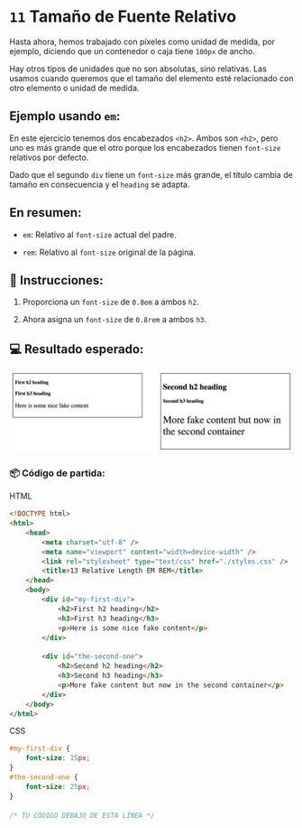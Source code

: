 # `11` Tamaño de Fuente Relativo

Hasta ahora, hemos trabajado con píxeles como unidad de medida, por ejemplo, diciendo que un contenedor o caja tiene `100px` de ancho.

Hay otros tipos de unidades que no son absolutas, sino relativas. Las usamos cuando queremos que el tamaño del elemento esté relacionado con otro elemento o unidad de medida.

## Ejemplo usando `em`:

En este ejercicio tenemos dos encabezados `<h2>`. Ambos son `<h2>`, pero uno es más grande que el otro porque los encabezados tienen `font-size` relativos por defecto. 

Dado que el segundo `div` tiene un `font-size` más grande, el título cambia de tamaño en consecuencia y el `heading` se adapta.

## En resumen:

+ `em`: Relativo al `font-size` actual del padre.

+ `rem`: Relativo al `font-size` original de la página.

## 📝 Instrucciones:

1. Proporciona un `font-size` de `0.8em` a ambos `h2`.

2. Ahora asigna un `font-size` de `0.8rem` a ambos `h3`.

## 💻 Resultado esperado:

![Resultado esperado](./_res/11.1.png)


### 📦 Código de partida:

HTML

```html
<!DOCTYPE html>
<html>
	<head>
		<meta charset="utf-8" />
		<meta name="viewport" content="width=device-width" />
		<link rel="stylesheet" type="text/css" href="./styles.css" />
		<title>13 Relative Length EM REM</title>
	</head>
	<body>
		<div id="my-first-div">
			<h2>First h2 heading</h2>
			<h3>First h3 heading</h3>
			<p>Here is some nice fake content</p>
		</div>
		
		<div id="the-second-one">
			<h2>Second h2 heading</h2>
			<h3>Second h3 heading</h3>
			<p>More fake content but now in the second container</p>
		</div>
	</body>
</html>
```

CSS
```css	
#my-first-div {
	font-size: 15px;
}
#the-second-one {
	font-size: 25px;
}

/* TU CÓDIGO DEBAJO DE ESTA LÍNEA */

```
